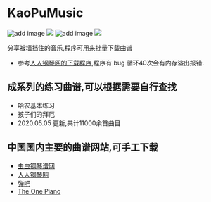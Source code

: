 # KaoPuMusic  
![add image](https://github.com/whyyygh/KaoPuMusic/raw/master/image/%E9%9D%A0.png) ![](https://github.com/whyyygh/KaoPuMusic/raw/master/image/%E8%B0%B1.png)
![add image](https://github.com/whyyygh/KaoPuMusic/blob/master/image/%E9%9D%A0.png) ![](https://github.com/whyyygh/KaoPuMusic/blob/master/image/%E8%B0%B1.png)


分享被墙挡住的音乐,程序可用来批量下载曲谱

* 参考[人人钢琴网的下载程序](https://github.com/VShawn/ScoreCrawler),程序有 bug 循环40次会有内存溢出报错.

## 成系列的练习曲谱,可以根据需要自行查找
* 哈农基本练习
* 孩子们的拜厄
* 2020.05.05 更新,共计11000余首曲目

## 中国国内主要的曲谱网站,可手工下载
* [虫虫钢琴谱网](http://www.gangqinpu.com/) 
* [人人钢琴网](https://www.everyonepiano.cn/home)
* [弹吧](http://www.tan8.com/)
* [The One Piano](http://edu.1tai.com/)

